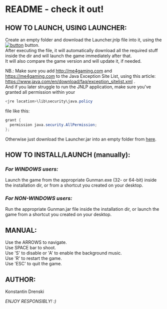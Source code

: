 # README - check it out!

## HOW TO LAUNCH, USING LAUNCHER:

Create an empty folder and download the Launcher.jnlp file into it, using the [![button](https://java.com/js/webstart.png)](http://me4gaming.com/LauncherGMan/Launcher.jnlp) button.  
After executing the file, it will automatically download all the required stuff inside the dir 
and will launch the game immediately after that.  
It will also compare the game version and will update it, if needed.

NB.: Make sure you add http://me4gaming.com and https://me4gaming.com to the Java Exception Site List, using this article: https://www.java.com/en/download/faq/exception_sitelist.xml .  
And if you later struggle to run the JNLP application, make sure you've granted all permission within your 

```java
<jre location>\lib\security\java.policy
```
file like this:
  
```java
grant {
  permission java.security.AllPermission;
};
```

Otherwise just download the Launcher.jar into an empty folder from [here](https://github.com/Hunterszone/GunMan/blob/master/Launcher.jar?raw=true).

## HOW TO INSTALL/LAUNCH (manually):

### *For WINDOWS users:*   
Launch the game from the appropriate Gunman.exe (32- or 64-bit) inside the installation dir, or from a shortcut you created on your desktop.  


### *For NON-WINDOWS users:*   
Run the appropriate Gunman.jar file inside the installation dir, or launch the game from a shortcut you created on your desktop.  



## MANUAL: 

Use the ARROWS to navigate.   
Use SPACE bar to shoot.   
Use 'S' to disable or 'A' to enable the background music.  
Use 'R' to restart the game.  
Use 'ESC' to quit the game.  



## AUTHOR: 

Konstantin Drenski


*ENJOY RESPONSIBLY! :)*
